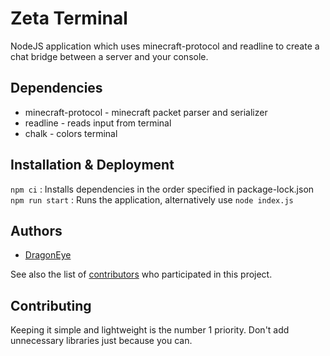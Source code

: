 # Zeta Terminal

NodeJS application which uses minecraft-protocol and readline to create a chat bridge between a server and your console.

## Dependencies

* minecraft-protocol - minecraft packet parser and serializer
* readline - reads input from terminal
* chalk - colors terminal

## Installation & Deployment

`npm ci` : Installs dependencies in the order specified in package-lock.json<br />
`npm run start` : Runs the application, alternatively use `node index.js`

## Authors

* [DragonEye](https://github.com/DragonEy3)

See also the list of [contributors](https://github.com/your/project/contributors) who participated in this project.

## Contributing

Keeping it simple and lightweight is the number 1 priority. Don't add unnecessary libraries just because you can.
